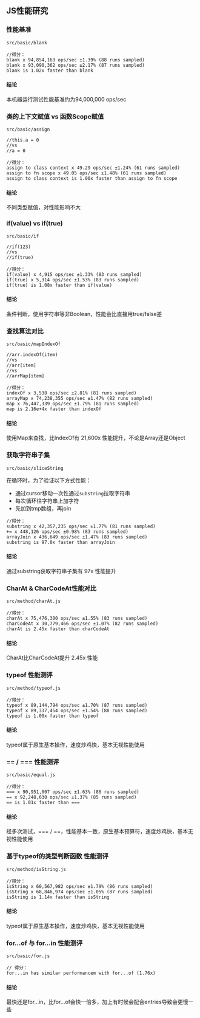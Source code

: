 ## JS性能研究

### 性能基准
`src/basic/blank`

```
//得分：
blank x 94,854,163 ops/sec ±1.39% (88 runs sampled)
blank x 93,090,362 ops/sec ±2.17% (87 runs sampled)
blank is 1.02x faster than blank
```

#### 结论
本机器运行测试性能基准约为94,000,000 ops/sec


### 类的上下文赋值 vs 函数Scope赋值
`src/basic/assign`

```
//this.a = 0
//vs
//a = 0

//得分：
assign to class context x 49.29 ops/sec ±1.24% (61 runs sampled)
assign to fn scope x 49.05 ops/sec ±1.48% (61 runs sampled)
assign to class context is 1.00x faster than assign to fn scope
```

#### 结论
不同类型赋值，对性能影响不大


### if(value) vs if(true)
`src/basic/if`

```
//if(123)
//vs
//if(true)

//得分：
if(value) x 4,915 ops/sec ±1.33% (83 runs sampled)
if(true) x 5,314 ops/sec ±1.53% (83 runs sampled)
if(true) is 1.08x faster than if(value)
```

#### 结论
条件判断，使用字符串等非Boolean，性能会比直接用true/false差


### 查找算法对比
`src/basic/mapIndexOf`

```
//arr.indexOf(item)
//vs
//arr[item]
//vs
//arrMap[item]

//得分：
indexOf x 3,538 ops/sec ±2.81% (81 runs sampled)
arrayMap x 74,238,355 ops/sec ±1.47% (82 runs sampled)
map x 76,447,339 ops/sec ±1.79% (81 runs sampled)
map is 2.16e+4x faster than indexOf
```

#### 结论
使用Map来查找，比IndexOf有 21,600x 性能提升，不论是Array还是Object

### 获取字符串子集
`src/basic/sliceString`

在循环时，为了验证以下方式性能：
* 通过cursor移动一次性通过`substring`拉取字符串
* 每次循环往字符串上加字符
* 先加到tmp数组，再join

```
//得分：
substring x 42,357,235 ops/sec ±1.77% (81 runs sampled)
+= x 448,126 ops/sec ±0.98% (83 runs sampled)
arrayJoin x 436,649 ops/sec ±1.47% (83 runs sampled)
substring is 97.0x faster than arrayJoin
```

#### 结论
通过substring获取字符串子集有 97x 性能提升


### CharAt & CharCodeAt性能对比
`src/method/charAt.js`


```
//得分：
charAt x 75,476,300 ops/sec ±1.55% (83 runs sampled)
charCodeAt x 30,779,466 ops/sec ±1.07% (82 runs sampled)
charAt is 2.45x faster than charCodeAt
```

#### 结论
CharAt比CharCodeAt提升 2.45x 性能

### typeof 性能测评
`src/method/typeof.js`


```
//得分：
typeof x 89,144,794 ops/sec ±1.70% (87 runs sampled)
typeof x 89,337,454 ops/sec ±1.54% (88 runs sampled)
typeof is 1.00x faster than typeof
```

#### 结论
typeof属于原生基本操作，速度炒鸡快，基本无视性能使用


### == / === 性能测评
`src/basic/equal.js`


```
//得分：
=== x 90,951,007 ops/sec ±1.63% (86 runs sampled)
== x 92,248,630 ops/sec ±1.37% (85 runs sampled)
== is 1.01x faster than ===
```

#### 结论
经多次测试，=== / ==，性能基本一致，原生基本预算符，速度炒鸡快，基本无视性能使用


### 基于typeof的类型判断函数 性能测评
`src/method/isString.js`


```
//得分：
isString x 60,567,982 ops/sec ±1.79% (86 runs sampled)
isString x 68,846,974 ops/sec ±1.05% (87 runs sampled)
isString is 1.14x faster than isString
```

#### 结论
typeof属于原生基本操作，速度炒鸡快，基本无视性能使用


### for...of 与 for...in 性能测评

`src/basic/for.js`

```
// 得分：
for...in has similar performancem with for...of (1.76x)
```

#### 结论

最快还是for...in，比for...of会快一倍多，加上有时候会配合entries导致会更慢一些